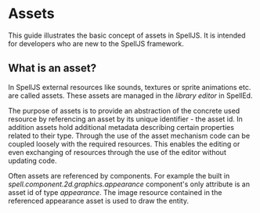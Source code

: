# Assets

This guide illustrates the basic concept of assets in SpellJS. It is intended for developers who are new to the SpellJS framework.


## What is an asset?

In SpellJS external resources like sounds, textures or sprite animations etc. are called assets. These assets are managed in the *library editor* in SpellEd.

The purpose of assets is to provide an abstraction of the concrete used resource by referencing an asset by its unique identifier - the asset id. In addition
assets hold additional metadata describing certain properties related to their type. Through the use of the asset mechanism code can be coupled loosely with
the required resources. This enables the editing or even exchanging of resources through the use of the editor without updating code.

Often assets are referenced by components. For example the built in *spell.component.2d.graphics.appearance* component's only attribute is an asset id of type
*appearance*. The image resource contained in the referenced appearance asset is used to draw the entity.

